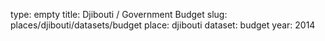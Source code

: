 type: empty
title: Djibouti / Government Budget
slug: places/djibouti/datasets/budget
place: djibouti
dataset: budget
year: 2014
